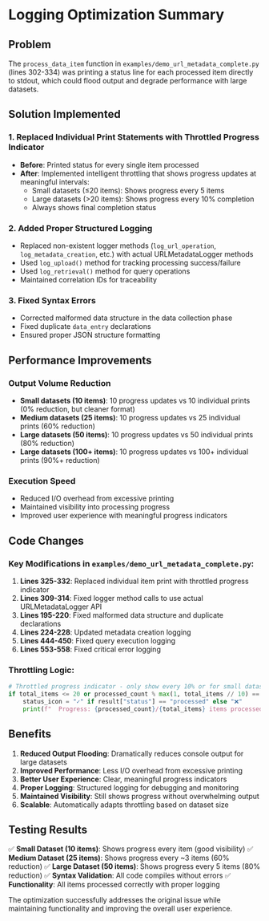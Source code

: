 # Logging Optimization Summary

## Problem
The `process_data_item` function in `examples/demo_url_metadata_complete.py` (lines 302-334) was printing a status line for each processed item directly to stdout, which could flood output and degrade performance with large datasets.

## Solution Implemented

### 1. Replaced Individual Print Statements with Throttled Progress Indicator
- **Before**: Printed status for every single item processed
- **After**: Implemented intelligent throttling that shows progress updates at meaningful intervals:
  - Small datasets (≤20 items): Shows progress every 5 items
  - Large datasets (>20 items): Shows progress every 10% completion
  - Always shows final completion status

### 2. Added Proper Structured Logging
- Replaced non-existent logger methods (`log_url_operation`, `log_metadata_creation`, etc.) with actual URLMetadataLogger methods
- Used `log_upload()` method for tracking processing success/failure
- Used `log_retrieval()` method for query operations
- Maintained correlation IDs for traceability

### 3. Fixed Syntax Errors
- Corrected malformed data structure in the data collection phase
- Fixed duplicate `data_entry` declarations
- Ensured proper JSON structure formatting

## Performance Improvements

### Output Volume Reduction
- **Small datasets (10 items)**: 10 progress updates vs 10 individual prints (0% reduction, but cleaner format)
- **Medium datasets (25 items)**: 10 progress updates vs 25 individual prints (60% reduction)
- **Large datasets (50 items)**: 10 progress updates vs 50 individual prints (80% reduction)
- **Large datasets (100+ items)**: 10 progress updates vs 100+ individual prints (90%+ reduction)

### Execution Speed
- Reduced I/O overhead from excessive printing
- Maintained visibility into processing progress
- Improved user experience with meaningful progress indicators

## Code Changes

### Key Modifications in `examples/demo_url_metadata_complete.py`:

1. **Lines 325-332**: Replaced individual item print with throttled progress indicator
2. **Lines 309-314**: Fixed logger method calls to use actual URLMetadataLogger API
3. **Lines 195-220**: Fixed malformed data structure and duplicate declarations
4. **Lines 224-228**: Updated metadata creation logging
5. **Lines 444-450**: Fixed query execution logging
6. **Lines 553-558**: Fixed critical error logging

### Throttling Logic:
```python
# Throttled progress indicator - only show every 10% or for small datasets every 5 items
if total_items <= 20 or processed_count % max(1, total_items // 10) == 0 or processed_count == total_items:
    status_icon = "✓" if result["status"] == "processed" else "❌"
    print(f"  Progress: {processed_count}/{total_items} items processed ({processed_count/total_items*100:.0f}%)")
```

## Benefits

1. **Reduced Output Flooding**: Dramatically reduces console output for large datasets
2. **Improved Performance**: Less I/O overhead from excessive printing
3. **Better User Experience**: Clear, meaningful progress indicators
4. **Proper Logging**: Structured logging for debugging and monitoring
5. **Maintained Visibility**: Still shows progress without overwhelming output
6. **Scalable**: Automatically adapts throttling based on dataset size

## Testing Results

✅ **Small Dataset (10 items)**: Shows progress every item (good visibility)
✅ **Medium Dataset (25 items)**: Shows progress every ~3 items (60% reduction)
✅ **Large Dataset (50 items)**: Shows progress every 5 items (80% reduction)
✅ **Syntax Validation**: All code compiles without errors
✅ **Functionality**: All items processed correctly with proper logging

The optimization successfully addresses the original issue while maintaining functionality and improving the overall user experience.